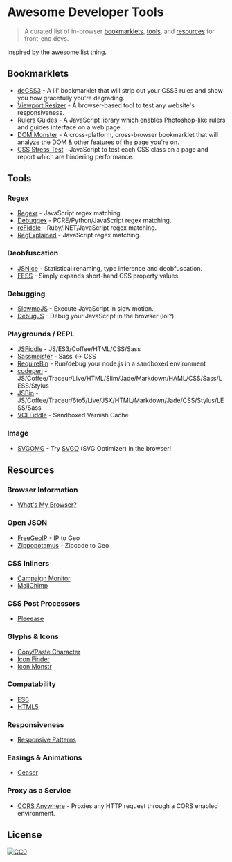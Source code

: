 # Awesome Developer Tools

> A curated list of in-browser [bookmarklets](#bookmarklets), [tools](#tools), and [resources](#resources) for front-end devs.

Inspired by the [awesome](https://github.com/sindresorhus/awesome) list thing.

## Bookmarklets

* [deCSS3](https://github.com/davatron5000/deCSS3/) - A lil' bookmarklet that will strip out your CSS3 rules and show you how gracefully you're degrading.
* [Viewport Resizer](http://lab.maltewassermann.com/viewport-resizer/) - A browser-based tool to test any website's responsiveness.
* [Rulers Guides](http://mark-rolich.github.io/RulersGuides.js/) - A JavaScript library which enables Photoshop-like rulers and guides interface on a web page.
* [DOM Monster](http://mir.aculo.us/dom-monster/) - A cross-platform, cross-browser bookmarklet that will analyze the DOM & other features of the page you're on.
* [CSS Stress Test](https://github.com/andyedinborough/stress-css) - JavaScript to test each CSS class on a page and report which are hindering performance.

## Tools

### Regex
* [Regexr](http://www.regexr.com/) - JavaScript regex matching.
* [Debuggex](https://www.debuggex.com/) - PCRE/Python/JavaScript regex matching.
* [reFiddle](http://refiddle.com/) - Ruby/.NET/JavaScript regex matching.
* [RegExplained](http://leaverou.github.io/regexplained/) - JavaScript regex matching.

### Deobfuscation
* [JSNice](http://www.jsnice.org/) - Statistical renaming, type inference and deobfuscation.
* [FESS](http://www.fess.me/) - Simply expands short-hand CSS property values.

### Debugging
* [SlowmoJS](http://toolness.github.io/slowmo-js/) - Execute JavaScript in slow motion.
* [DebugJS](http://debugjs.com/) - Debug your JavaScript in the browser (lol?)

### Playgrounds / REPL
* [JSFiddle](http://jsfiddle.net/) - JS/ES3/Coffee/HTML/CSS/Sass
* [Sassmeister](http://sassmeister.com/) - Sass <-> CSS
* [RequireBin](http://requirebin.com/) - Run/debug your node.js in a sandboxed environment
* [codepen](http://codepen.io/) - JS/Coffee/Traceur/Live/HTML/Slim/Jade/Markdown/HAML/CSS/Sass/LESS/Stylus
* [JSBin](http://jsbin.com/) - JS/Coffee/Traceur/6to5/Live/JSX/HTML/Markdown/Jade/CSS/Stylus/LESS/Sass
* [VCLFiddle](http://www.vclfiddle.net/) - Sandboxed Varnish Cache

### Image
* [SVGOMG](https://jakearchibald.github.io/svgomg/) - Try [SVGO](https://github.com/svg/svgo) (SVG Optimizer) in the browser!

## Resources

### Browser Information
* [What's My Browser?](http://www.whatsmybrowser.org/)

### Open JSON
* [FreeGeoIP](http://freegeoip.net/json/127.0.0.1) - IP to Geo
* [Zippopotamus](http://zippopotam.us/) - Zipcode to Geo

### CSS Inliners
* [Campaign Monitor](http://inliner.cm/)
* [MailChimp](http://templates.mailchimp.com/resources/inline-css/)

### CSS Post Processors
* [Pleeease](http://pleeease.io/play/)

### Glyphs & Icons
* [Copy/Paste Character](http://copypastecharacter.com/)
* [Icon Finder](https://www.iconfinder.com/)
* [Icon Monstr](http://iconmonstr.com/)

### Compatability
* [ES6](http://kangax.github.io/compat-table/es6/) 
* [HTML5](http://html5please.com/)

### Responsiveness
* [Responsive Patterns](http://bradfrost.github.io/this-is-responsive/patterns.html)

### Easings & Animations
* [Ceaser](http://matthewlein.com/ceaser/)

### Proxy as a Service
* [CORS Anywhere](https://cors-anywhere.herokuapp.com/) - Proxies any HTTP request through a CORS enabled environment.

## License

[![CC0](http://i.creativecommons.org/p/zero/1.0/88x31.png)](http://creativecommons.org/publicdomain/zero/1.0/)

